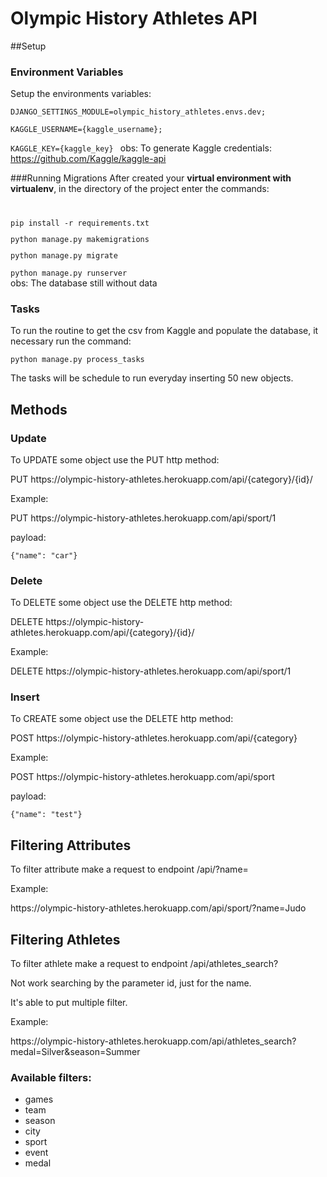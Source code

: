 # Olympic History Athletes API

##Setup

### Environment Variables
Setup the environments variables:
<code>
    <p>DJANGO_SETTINGS_MODULE=olympic_history_athletes.envs.dev;
    <p>KAGGLE_USERNAME={kaggle_username};
    <p>KAGGLE_KEY={kaggle_key}
</code>
obs: To generate Kaggle credentials: https://github.com/Kaggle/kaggle-api

###Running Migrations
After created your <b>virtual environment with virtualenv</b>, in the directory of the project enter the commands:
<code>
<p>pip install -r requirements.txt
<p>python manage.py makemigrations
<p>python manage.py migrate
<p>python manage.py runserver
</code>
obs: The database still without data

### Tasks
To run the routine to get the csv from Kaggle and populate the database, it necessary run the command:
<p><code>python manage.py process_tasks</code>
<p>The tasks will be schedule to run everyday inserting 50 new objects.


<h2>Methods</h2>
<p>
<h3>Update</h3>
To UPDATE some object use the PUT http method:
<p>PUT https://olympic-history-athletes.herokuapp.com/api/{category}/{id}/

<p>Example:
<p>PUT https://olympic-history-athletes.herokuapp.com/api/sport/1
<p>payload:
<p><code>{"name": "car"}</code>

<h3>Delete</h3>
To DELETE some object use the DELETE http method:
<p>DELETE https://olympic-history-athletes.herokuapp.com/api/{category}/{id}/

<p>Example:
<p>DELETE https://olympic-history-athletes.herokuapp.com/api/sport/1

<h3>Insert</h3>
To CREATE some object use the DELETE http method:
<p>POST https://olympic-history-athletes.herokuapp.com/api/{category}

<p>Example:
<p>POST https://olympic-history-athletes.herokuapp.com/api/sport
<p>payload:
<p><code>{"name": "test"}</code>


<h2>Filtering Attributes</h2>
To filter attribute make a request to endpoint /api/<category>?name=<attribute>

<p>Example:
<p>https://olympic-history-athletes.herokuapp.com/api/sport/?name=Judo


<h2>Filtering Athletes</h2>
To filter athlete make a request to endpoint /api/athletes_search?<params>
<p>Not work searching by the parameter id, just for the name.
<p>It's able to put multiple filter.
<p>Example:
<p>https://olympic-history-athletes.herokuapp.com/api/athletes_search?medal=Silver&season=Summer

<h3>Available filters:</h3>
<ul>
  <li>games</li>
  <li>team</li>
  <li>season</li>
  <li>city</li>
  <li>sport</li>
  <li>event</li>
  <li>medal</li>
</ul>
